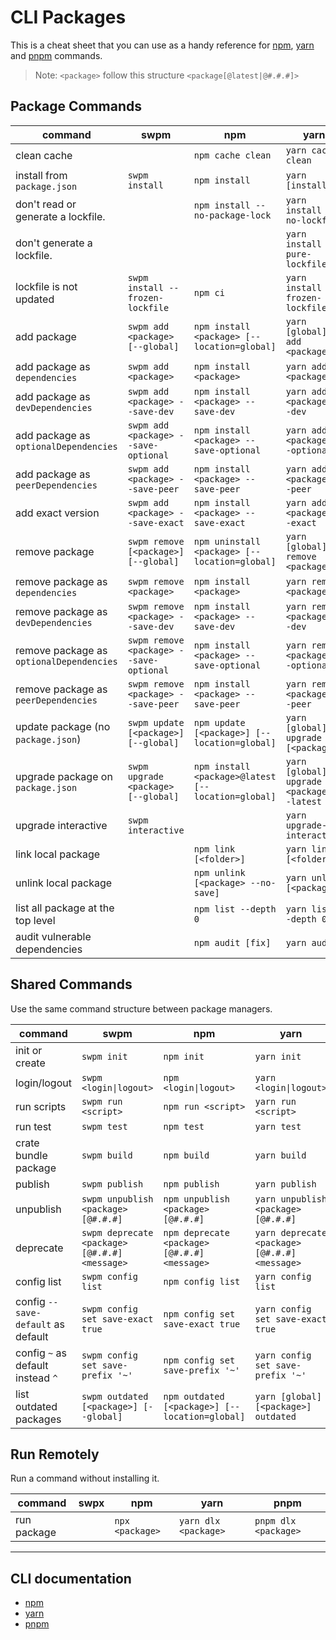 # CLI Packages

This is a cheat sheet that you can use as a handy reference for [npm](https://www.npmjs.com/), [yarn](https://yarnpkg.com/) and [pnpm](https://pnpm.io/) commands.

> Note: `<package>` follow this structure `<package[@latest|@#.#.#]>`

## Package Commands

| command                                     | swpm                                    | npm                                                 | yarn                                            | pnpm                                            |
| ------------------------------------------- | --------------------------------------- | --------------------------------------------------- | ----------------------------------------------- | ----------------------------------------------- |
| clean cache                                 |                                         | `npm cache clean`                                   | `yarn cache clean`                              |                                                 |
| install from `package.json`                 | `swpm install`                          | `npm install`                                       | `yarn [install]`                                | `pnpm install`                                  |
| don't read or generate a lockfile.          |                                         | `npm install --no-package-lock`                     | `yarn install --no-lockfile`                    |                                                 |
| don't generate a lockfile.                  |                                         |                                                     | `yarn install --pure-lockfile`                  |                                                 |
| lockfile is not updated                     | `swpm install --frozen-lockfile`        | `npm ci`                                            | `yarn install --frozen-lockfile`                | `pnpm install --frozen-lockfile`                |
| add package                                 | `swpm add <package> [--global]`         | `npm install <package> [--location=global]`         | `yarn [global] add <package>`                   | `pnpm add <package> [--global]`                 |
| add package as `dependencies`               | `swpm add <package>`                    | `npm install <package>`                             | `yarn add <package>`                            | `pnpm add <package>`                            |
| add package as `devDependencies`            | `swpm add <package> --save-dev`         | `npm install <package> --save-dev`                  | `yarn add <package> --dev`                      | `pnpm add <package> --save-dev`                 |
| add package as `optionalDependencies`       | `swpm add <package> --save-optional`    | `npm install <package> --save-optional`             | `yarn add <package> --optional`                 | `pnpm add <package> --save-optional`            |
| add package as `peerDependencies`           | `swpm add <package> --save-peer`        | `npm install <package> --save-peer`                 | `yarn add <package> --peer`                     | `pnpm add <package> --save-peer`                |
| add exact version                           | `swpm add <package> --save-exact`       | `npm install <package> --save-exact`                | `yarn add <package> --exact`                    | `pnpm add <package> --save-exact`               |
| remove package                              | `swpm remove [<package>] [--global]`    | `npm uninstall <package> [--location=global]`       | `yarn [global] remove <package>`                | `pnpm uninstall <package> [--global]`           |
| remove package as `dependencies`            | `swpm remove <package>`                 | `npm install <package>`                             | `yarn remove <package>`                         | `pnpm remove <package>`                         |
| remove package as `devDependencies`         | `swpm remove <package> --save-dev`      | `npm install <package> --save-dev`                  | `yarn remove <package> --dev`                   | `pnpm remove <package> --save-dev`              |
| remove package as `optionalDependencies`    | `swpm remove <package> --save-optional` | `npm install <package> --save-optional`             | `yarn remove <package> --optional`              | `pnpm remove <package> --save-optional`         |
| remove package as `peerDependencies`        | `swpm remove <package> --save-peer`     | `npm install <package> --save-peer`                 | `yarn remove <package> --peer`                  | `pnpm remove <package> --save-peer`             |
| update package (no `package.json`)          | `swpm update [<package>] [--global]`    | `npm update [<package>] [--location=global]`        | `yarn [global] upgrade [<package>]`             | `pnpm update [<package>] [--global]`            |
| upgrade package on `package.json`           | `swpm upgrade <package> [--global]`     | `npm install <package>@latest [--location=global]`  | `yarn [global] upgrade <package> --latest`      | `pnpm update <package> --latest [--global]`     |
| upgrade interactive                         | `swpm interactive`                      |                                                     | `yarn upgrade-interactive`                      | `pnpm update --interactive`                     |
| link local package                          |                                         | `npm link [<folder>]`                               | `yarn link [<folder>]`                          | `pnpm link [<folder>]`                          |
| unlink local package                        |                                         | `npm unlink [<package> --no-save]`                  | `yarn unlink [<package>]`                       | `pnpm unlink [<package>]`                       |
| list all package at the top level           |                                         | `npm list --depth 0`                                | `yarn list --depth 0`                           | `pnpm list --depth 0`                           |
| audit vulnerable dependencies               |                                         | `npm audit [fix]`                                   | `yarn audit`                                    | `pnpm audit [--fix]`                            |

## Shared Commands

Use the same command structure between package managers.

| command                                | swpm                                         | npm                                            | yarn                                            | pnpm                                            |
| -------------------------------------- | -------------------------------------------- | ---------------------------------------------- | ----------------------------------------------- | ----------------------------------------------- |
| init or create                         | `swpm init`                                  | `npm init`                                     | `yarn init`                                     | `pnpm init`                                     |
| login/logout                           | `swpm <login\|logout>`                       | `npm <login\|logout>`                          | `yarn <login\|logout>`                          | `pnpm <login\|logout>`                          |
| run scripts                            | `swpm run <script>`                          | `npm run <script>`                             | `yarn run <script>`                             | `pnpm [run] <script>`                           |
| run test                               | `swpm test`                                  | `npm test`                                     | `yarn test`                                     | `pnpm test`                                     |
| crate bundle package                   | `swpm build`                                 | `npm build`                                    | `yarn build`                                    | `pnpm build`                                    |
| publish                                | `swpm publish`                               | `npm publish`                                  | `yarn publish`                                  | `pnpm publish`                                  |
| unpublish                              | `swpm unpublish <package>[@#.#.#]`           | `npm unpublish <package>[@#.#.#]`              | `yarn unpublish <package>[@#.#.#]`              | `pnpm unpublish <package>[@#.#.#]`              |
| deprecate                              | `swpm deprecate <package>[@#.#.#] <message>` | `npm deprecate <package>[@#.#.#] <message>`    | `yarn deprecate <package>[@#.#.#] <message>`    | `pnpm deprecate <package>[@#.#.#] <message>`    |
| config list                            | `swpm config list`                           | `npm config list`                              | `yarn config list`                              | `pnpm config list`                              |
| config `--save-default` as default     | `swpm config set save-exact true`            | `npm config set save-exact true`               | `yarn config set save-exact true`               | `pnpm config set save-exact true`               |
| config `~` as default instead `^`      | `swpm config set save-prefix '~'`            | `npm config set save-prefix '~'`               | `yarn config set save-prefix '~'`               | `pnpm config set save-prefix '~'`               |
| list outdated packages                 | `swpm outdated [<package>] [--global]`       | `npm outdated [<package>] [--location=global]` | `yarn [global] [<package>] outdated`            | `pnpm outdated [<package>] [--global]`          |

## Run Remotely

Run a command without installing it.

| command                                | swpx | npm                                          | yarn                                            | pnpm                                            |
| -------------------------------------- | ---- | -------------------------------------------- | ----------------------------------------------- | ----------------------------------------------- |
| run package                            |      | `npx <package>`                              | `yarn dlx <package>`                            | `pnpm dlx <package>`                            |

---

## CLI documentation

- [npm](https://docs.npmjs.com/cli/v8/commands)
- [yarn](https://classic.yarnpkg.com/en/docs/cli/)
- [pnpm](https://pnpm.io/cli/install)
